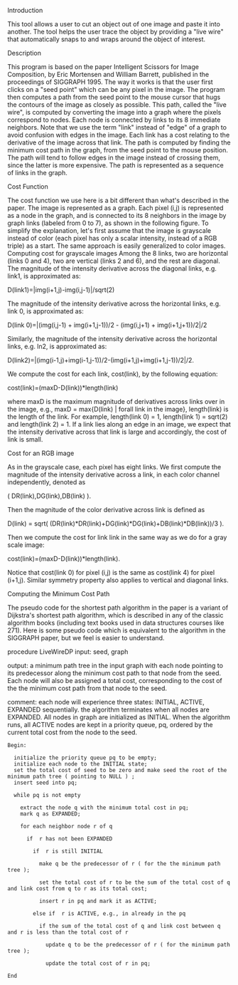 Introduction

This tool allows a user to cut an object out of one image and paste it into another.  The tool helps the user trace the object by providing a "live wire" that automatically snaps to and wraps around the object of interest.  


Description

This program is based on the paper Intelligent Scissors for Image Composition, by Eric Mortensen and William Barrett, published in the proceedings of SIGGRAPH 1995.  The way it works is that the user first clicks on a "seed point" which can be any pixel in the image.  The program then computes a path from the seed point to the mouse cursor that hugs the contours of the image as closely as possible.  This path, called the "live wire", is computed by converting the image into a graph where the pixels correspond to nodes.  Each node is connected by links to its 8 immediate neighbors.  Note that we use the term "link" instead of "edge" of a graph to avoid confusion with edges in the image.  Each link has a cost relating to the derivative of the image across that link.  The path is computed by finding the minimum cost path in the graph, from the seed point to the mouse position.  The path will tend to follow edges in the image instead of crossing them, since the latter is more expensive.  The path is represented as a sequence of links in the graph. 

Cost Function

The cost function we use here is a bit different than what's described in the paper. The image is represented as a graph.  Each pixel (i,j) is represented as a node in the graph, and is connected to its 8 neighbors in the image by graph links (labeled from 0 to 7), as shown in the following figure. To simplify the explanation, let's first assume that the image is grayscale instead of color (each pixel has only a scalar intensity, instead of a RGB triple) as a start. The same approach is easily generalized to color images.
Computing cost for grayscale images
Among the 8 links, two are horizontal (links 0 and 4), two are vertical (links 2 and 6), and the rest are diagonal. The magnitude of the intensity derivative across the diagonal links, e.g. link1, is approximated as:

D(link1)=|img(i+1,j)-img(i,j-1)|/sqrt(2)

The magnitude of the intensity derivative across the horizontal links, e.g. link 0, is approximated as:

D(link 0)=|(img(i,j-1) + img(i+1,j-1))/2 - (img(i,j+1) + img(i+1,j+1))/2|/2

Similarly, the magnitude of the intensity derivative across the horizontal links, e.g. ln2, is approximated as:

D(link2)=|(img(i-1,j)+img(i-1,j-1))/2-(img(i+1,j)+img(i+1,j-1))/2|/2.

We compute the cost for each link, cost(link), by the following equation:

cost(link)=(maxD-D(link))*length(link)


where maxD is the maximum magnitude of derivatives across links over in the image, e.g., maxD = max{D(link) | forall link in the image}, length(link) is the length of the link. For example, length(link 0) = 1, length(link 1) = sqrt(2) and length(link 2) = 1.  If a link lies along an edge in an image, we expect that the intensity derivative across that link is large and accordingly, the cost of link is small. 

Cost for an RGB image

As in the grayscale case, each pixel has eight links. We first compute the magnitude of the intensity derivative across a link, in each color channel independently, denoted as 

( DR(link),DG(link),DB(link) ). 

Then the magnitude of the color derivative across link is defined as

D(link) = sqrt( (DR(link)*DR(link)+DG(link)*DG(link)+DB(link)*DB(link))/3 ).

Then we compute the cost for link link in the same way as we do for a gray scale image:

cost(link)=(maxD-D(link))*length(link).

Notice that cost(link 0) for pixel (i,j) is the same as cost(link 4) for pixel (i+1,j). Similar symmetry property also applies to vertical and diagonal links.

Computing the Minimum Cost Path

The pseudo code for the shortest path algorithm in the paper is a variant of Dijkstra's shortest path algorithm, which is described in any of the classic algorithm books (including text books used in data structures courses like 271). Here is some pseudo code which is equivalent to the algorithm in the SIGGRAPH paper, but we feel is easier to understand.

procedure LiveWireDP
input: seed, graph 

output: a minimum path tree in the input graph with each node pointing to its predecessor along the minimum cost path to that node from the seed.  Each node will also be assigned a total cost, corresponding to the cost of the the minimum cost path from that node to the seed. 

comment: each node will experience three states: INITIAL, ACTIVE, EXPANDED sequentially. the algorithm terminates when all nodes are EXPANDED. All nodes in graph are initialized as INITIAL. When the algorithm runs, all ACTIVE nodes are kept in a priority queue, pq, ordered by the current total cost from the node to the seed. 

    Begin:

      initialize the priority queue pq to be empty;
      initialize each node to the INITIAL state;
      set the total cost of seed to be zero and make seed the root of the minimum path tree ( pointing to NULL ) ;
      insert seed into pq; 

      while pq is not empty 

        extract the node q with the minimum total cost in pq;
        mark q as EXPANDED; 

        for each neighbor node r of q  

          if  r has not been EXPANDED

            if  r is still INITIAL

              make q be the predecessor of r ( for the the minimum path tree );

              set the total cost of r to be the sum of the total cost of q and link cost from q to r as its total cost;

              insert r in pq and mark it as ACTIVE;

            else if  r is ACTIVE, e.g., in already in the pq 

              if the sum of the total cost of q and link cost between q and r is less than the total cost of r

                update q to be the predecessor of r ( for the minimum path tree );

                update the total cost of r in pq;

    End

